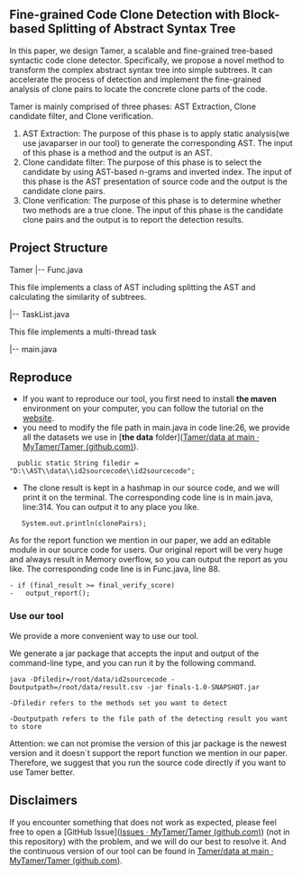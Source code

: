 ## Fine-grained Code Clone Detection with Block-based Splitting of Abstract Syntax Tree

In this paper, we design Tamer, a scalable and fine-grained tree-based syntactic code clone detector. Specifically, we propose a novel method to transform the complex abstract syntax tree into simple subtrees. It can accelerate the process of detection and implement the fine-grained analysis of clone pairs to locate the concrete clone parts of the code.

Tamer is mainly comprised of three phases: AST Extraction, Clone candidate filter, and Clone verification.

1. AST Extraction: The purpose of this phase is to apply static analysis(we use javaparser in our tool) to generate the corresponding AST. The input of this phase is a method and the output is an AST.
2. Clone candidate filter: The purpose of this phase is to select the candidate by using AST-based n-grams and inverted index. The input of this phase is the AST presentation of source code and the output is the candidate clone pairs.
3. Clone verification: The purpose of this phase is to determine whether two methods are a true clone. The input of this phase is the candidate clone pairs and the output is to report the detection results.

## Project Structure

Tamer  |-- Func.java 	

This file implements a class of AST including splitting the AST and calculating the similarity of subtrees. 

|-- TaskList.java 

This file implements a multi-thread task

|-- main.java 

## Reproduce

- If you want to reproduce our tool, you first need to install **the maven** environment on your computer, you can follow the tutorial on the [website](https://maven.apache.org/install.html).
- you need to modify the file path in main.java in code line:26, we provide all the datasets we use in [**the data** folder]([Tamer/data at main · MyTamer/Tamer (github.com)](https://github.com/MyTamer/Tamer/tree/main/data)).

```
  public static String filedir = "D:\\AST\\data\\id2sourcecode\\id2sourcecode";
```

- The clone result is kept in a hashmap in our source code, and we will print it on the terminal. The corresponding code line is in main.java, line:314. You can output it to any place you like.

```
   System.out.println(clonePairs);
```

As for the report function we mention in our paper, we add an editable module in our source code for users. Our original report will be very huge and always result in Memory overflow, so you can output the report as you like. The corresponding code line is in Func.java, line 88.

```
- if (final_result >= final_verify_score)
-   output_report();
```

### Use our tool

We provide a more convenient way to use our tool.

We generate a jar package that accepts the input and output of the command-line type, and you can run it by the following command.

```
java -Dfiledir=/root/data/id2sourcecode -Doutputpath=/root/data/result.csv -jar finals-1.0-SNAPSHOT.jar

-Dfiledir refers to the methods set you want to detect

-Doutputpath refers to the file path of the detecting result you want to store
```

Attention: we can not promise the version of this jar package is the newest version and it doesn`t support the report function we mention in our paper. Therefore, we suggest that you run the source code directly if you want to use Tamer better.

## Disclaimers

If you encounter something that does not work as expected, please feel free to open a [GitHub Issue]([Issues · MyTamer/Tamer (github.com)](https://github.com/MyTamer/Tamer/issues)) (not in this repository) with the problem, and we will do our best to resolve it. And the continuous version of our tool can be found in [Tamer/data at main · MyTamer/Tamer (github.com)](https://github.com/MyTamer/Tamer/tree/main/data).

